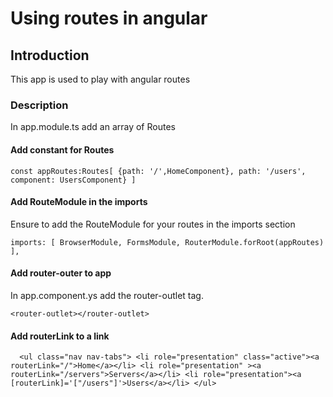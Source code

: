 # Using routes in angular

## Introduction
This app is used to play with angular routes

### Description

In app.module.ts add an array of Routes

#### Add constant for Routes

`const appRoutes:Routes[ {path: '/',HomeComponent},
path: '/users', component: UsersComponent} ]
` 

#### Add RouteModule in the imports

Ensure to add the RouteModule for your routes in the imports section

` imports: [
    BrowserModule,
    FormsModule,
    RouterModule.forRoot(appRoutes)
  ],
` 
#### Add router-outer to app

In app.component.ys add the router-outlet tag.

`<router-outlet></router-outlet>`

#### Add routerLink to a link

`  <ul class="nav nav-tabs">
        <li role="presentation" class="active"><a routerLink="/">Home</a></li>
        <li role="presentation"
        ><a routerLink="/servers">Servers</a></li>
        <li role="presentation"><a [routerLink]='["/users"]'>Users</a></li>
      </ul>`




